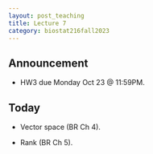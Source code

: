 ```yaml
---
layout: post_teaching
title: Lecture 7
category: biostat216fall2023
---
```


## Announcement

* HW3 due Monday Oct 23 @ 11:59PM.

## Today

* Vector space (BR Ch 4).

* Rank (BR Ch 5).
